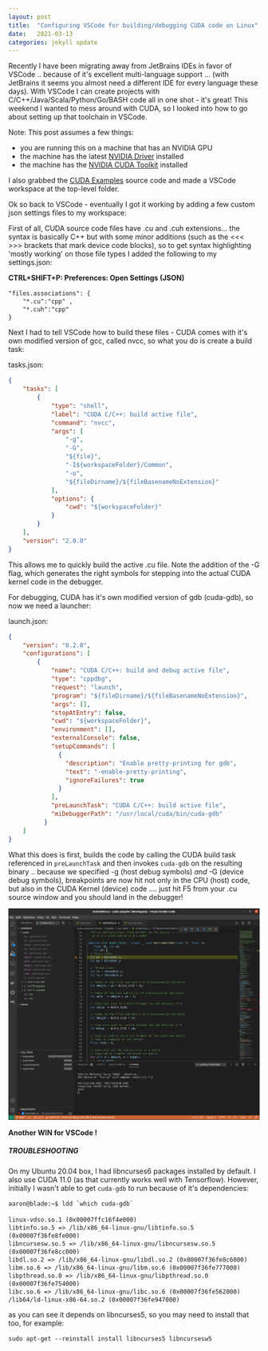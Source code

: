 ```yaml
---
layout: post
title:  "Configuring VSCode for building/debugging CUDA code on Linux"
date:   2021-03-13
categories: jekyll update
---
```

Recently I have been migrating away from JetBrains IDEs in favor of VSCode .. because of it's excellent 
multi-language support ... (with JetBrains it seems you almost need a different IDE for every language these days).
With VSCode I can create projects with C/C++/Java/Scala/Python/Go/BASH code all in one shot - it's great!
This weekend I wanted to mess around with CUDA, so I looked into how to go about setting up that toolchain in VSCode.

Note: This post assumes a few things:
- you are running this on a machine that has an NVIDIA GPU
- the machine has the latest [NVIDIA Driver](https://www.nvidia.com/en-us/drivers/unix/) installed
- the machine has the [NVIDIA CUDA Toolkit](https://docs.nvidia.com/cuda/index.html) installed

I also grabbed the [CUDA Examples](https://github.com/NVIDIA/cuda-samples) source code and made a VSCode workspace at the top-level folder.

Ok so back to VSCode - eventually I got it working by adding a few custom json settings files to my workspace:

First of all, CUDA source code files have .cu and .cuh extensions... the syntax is basically C++ but with some minor 
additions (such as the <<< >>> brackets that mark device code blocks), so to get syntax highlighting 'mostly working' on those file types I added the following to my settings.json:

 
__CTRL+SHIFT+P: Preferences: Open Settings (JSON)__

	"files.associations": {
        "*.cu":"cpp" ,
        "*.cuh":"cpp"  
    }

Next I had to tell VSCode how to build these files - CUDA comes with it's own modified version of gcc, called nvcc, so
what you do is create a build task:

tasks.json:

```json
{
    "tasks": [
        {
            "type": "shell",
            "label": "CUDA C/C++: build active file",
            "command": "nvcc",
            "args": [
                "-g",
                "-G",
                "${file}",
                "-I${workspaceFolder}/Common",
                "-o",
                "${fileDirname}/${fileBasenameNoExtension}"
            ],
            "options": {
                "cwd": "${workspaceFolder}"
            }
        }
    ],
    "version": "2.0.0"
}
```

This allows me to quickly build the active .cu file. Note the addition of the -G flag, which generates the right symbols 
for stepping into the actual CUDA kernel code in the debugger.

For debugging, CUDA has it's own modified version of gdb (cuda-gdb), so now we need a launcher:

launch.json:
```json
{
    "version": "0.2.0",
    "configurations": [
        {
            "name": "CUDA C/C++: build and debug active file",
            "type": "cppdbg",
            "request": "launch",
            "program": "${fileDirname}/${fileBasenameNoExtension}",
            "args": [],
            "stopAtEntry": false,
            "cwd": "${workspaceFolder}",
            "environment": [],
            "externalConsole": false,
            "setupCommands": [
              {
                "description": "Enable pretty-printing for gdb",
                "text": "-enable-pretty-printing",
                "ignoreFailures": true
              }
            ],
            "preLaunchTask": "CUDA C/C++: build active file",
            "miDebuggerPath": "/usr/local/cuda/bin/cuda-gdb"
          }
    ]
}
```

What this does is first, builds the code by calling the CUDA build task referenced in `preLaunchTask` and then invokes `cuda-gdb` on 
the resulting binary .. because we specified -g (host debug symbols) *and* -G (device debug symbols), breakpoints are
now hit not only in the CPU (host) code, but also in the CUDA Kernel (device) code .... just hit F5 from your .cu source window 
and you should land in the debugger! 

![CUDA Debugging](/assets/images/cuda-dbg.png)

__Another WIN for VSCode !__  

##### TROUBLESHOOTING

On my Ubuntu 20.04 box, I had libncurses6 packages installed by default. I also use CUDA 11.0 (as that currently works well with Tensorflow). 
However, initially I wasn't able to get `cuda-gdb` to run because of it's dependencies:
	
	aaron@blade:~$ ldd `which cuda-gdb`
	
	linux-vdso.so.1 (0x00007ffc16f4e000)
	libtinfo.so.5 => /lib/x86_64-linux-gnu/libtinfo.so.5 (0x00007f36fe8fe000)
	libncursesw.so.5 => /lib/x86_64-linux-gnu/libncursesw.so.5 (0x00007f36fe8cc000)
	libdl.so.2 => /lib/x86_64-linux-gnu/libdl.so.2 (0x00007f36fe8c6000)
	libm.so.6 => /lib/x86_64-linux-gnu/libm.so.6 (0x00007f36fe777000)
	libpthread.so.0 => /lib/x86_64-linux-gnu/libpthread.so.0 (0x00007f36fe754000)
	libc.so.6 => /lib/x86_64-linux-gnu/libc.so.6 (0x00007f36fe562000)
	/lib64/ld-linux-x86-64.so.2 (0x00007f36fe947000)

as you can see it depends on libncurses5, so you may need to install that too, for example:

	sudo apt-get --reinstall install libncurses5 libncursesw5